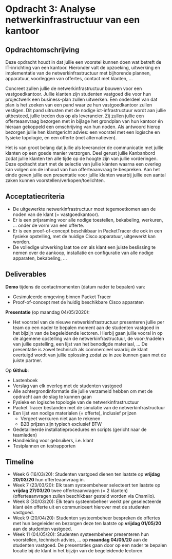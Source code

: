 # Opdracht 3: Analyse netwerkinfrastructuur van een kantoor

## Opdrachtomschrijving

Deze opdracht houdt in dat jullie een voorstel kunnen doen wat betreft de IT-inrichting van een kantoor. Hieronder valt de opzoeking, uitwerking en implementatie van de netwerkinfrastructuur met bijhorende plannen, apparatuur, voorleggen van offertes, contact met klanten, ...

Concreet zullen jullie de netwerkinfrastructuur bouwen voor een vastgoedkantoor. Jullie klanten zijn studenten vastgoed die voor hun projectwerk een business-plan zullen uitwerken. Een onderdeel van dat plan is het zoeken van een pand waar ze hun vastgoedkantoor zullen vestigen. Dit pand uitrusten met de nodige ict-infrastructuur wordt aan jullie uitbesteed, jullie treden dus op als leverancier. Zij zullen jullie een offerteaanvraag bezorgen met in bijlage het grondplan van hun kantoor én hieraan gekoppeld een omschrijving van hun noden. Als antwoord hierop bezorgen jullie hen klantgericht advies: een voorstel met een logische en fysieke topologie, en een offerte (met alternatieven).

Het is van groot belang dat jullie als leverancier de communicatie met jullie klanten op een goede manier verzorgen. Deel gerust jullie Kanbanbord zodat jullie klanten ten alle tijde op de hoogte zijn van jullie vorderingen. Deze opdracht start met de selectie van jullie klanten waarna een overleg kan volgen om de inhoud van hun offerteaanvraag te bespreken. Aan het einde geven jullie een presentatie voor jullie klanten waarbij jullie een aantal zaken kunnen voorstellen/verkopen/toelichten.

## Acceptatiecriteria

- De uitgewerkte netwerkinfrastructuur moet tegemoetkomen aan de noden van de klant (= vastgoedkantoor).
- Er is een prijsraming voor alle nodige toestellen, bekabeling, werkuren, ... onder de vorm van een offerte.
- Er is een proof-of-concept beschikbaar in PacketTracer die ook in een fysieke opstelling, met de huidige Cisco apparatuur, uitgewerkt kan worden.
- De volledige uitwerking laat toe om als klant een juiste beslissing te nemen over de aankoop, installatie en configuratie van alle nodige apparaten, bekabeling, ...

## Deliverables

**Demo** tijdens de contactmomenten (datum nader te bepalen) van:

- Gesimuleerde omgeving binnen Packet Tracer
- Proof-of-concept met de huidig beschikbare Cisco apparaten

**Presentatie** (op maandag 04/05/2020):

- Het voorstel van de nieuwe netwerkinfrastructuur presenteren jullie per team op een nader te bepalen moment aan de studenten vastgoed in het bijzijn van de begeleidende lectoren. Hierbij gaan jullie vooral in op de algemene opstelling van de netwerkinfrastructuur, de voor-/nadelen van jullie opstelling, een lijst van het benodigde materiaal, ... De presentatie is zowel technisch als commercieel waarbij de klant overtuigd wordt van jullie oplossing zodat ze in zee kunnen gaan met de juiste partner.

Op **Github**:

- Lastenboek
- Verslag van elk overleg met de studenten vastgoed
- Alle achtergrondinformatie die jullie verzameld hebben om met de opdracht aan de slag te kunnen gaan
- Fysieke en logische topologie van de netwerkinfrastructuur
- Packet Tracer bestanden met de simulatie van de netwerkinfrastructuur
- Een lijst van nodige materialen (= offerte), inclusief prijzen
    - Vergeet werkuren niet aan te rekenen
    - B2B prijzen zijn typisch exclusief BTW
- Gedetailleerde installatieprocedures en scripts (gericht naar de teamleden)
- Handleiding voor gebruikers, i.e. klant
- Testplannen en testrapporten

## Timeline

- Week 6 (16/03/20): Studenten vastgoed dienen ten laatste op **vrijdag 20/03/20** hun offerteaanvraag in.
- Week 7 (23/03/20): Elk team systeembeheer selecteert ten laatste op **vrijdag 27/03/20** twee offerteaanvragen (= 2 klanten) (offerteaanvragen zullen beschikbaar gesteld worden via Chamilo).
- Week 8 (30/03/20): Elk team systeembeheer werkt per geselecteerde klant één offerte uit en communiceert hierover met de studenten vastgoed.
- Week 9 (20/04/20): Studenten systeembeheer bespreken de offertes met hun begeleider en bezorgen deze ten laatste op **vrijdag 01/05/20** aan de studenten vastgoed.
- Week 11 (04/05/20): Studenten systeembeheer presenteren hun voorstellen, technisch advies, ... op **maandag 04/05/20** aan de studenten vastgoed. De presentaties gaan door op een nader te bepalen locatie bij de klant in het bijzijn van de begeleidende lectoren.
